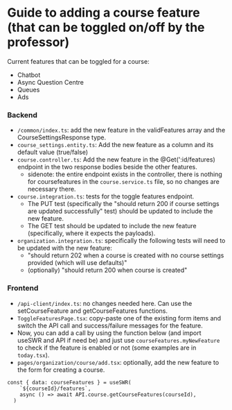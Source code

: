 # Guide to adding a course feature (that can be toggled on/off by the professor)

Current features that can be toggled for a course:
- Chatbot
- Async Question Centre
- Queues
- Ads

### Backend

- `/common/index.ts`: add the new feature in the validFeatures array and the CourseSettingsResponse type.
- `course_settings.entity.ts`: Add the new feature as a column and its default value (true/false)
- `course.controller.ts`: Add the new feature in the @Get(':id/features) endpoint in the two response bodies beside the other features.
    - sidenote: the entire endpoint exists in the controller, there is nothing for coursefeatures in the `course.service.ts` file, so no changes are necessary there.  
- `course.integration.ts`: tests for the toggle features endpoint. 
    - The PUT test (specifically the "should return 200 if course settings are updated successfully" test) should be updated to include the new feature.
    - The GET test should be updated to include the new feature (specifically, where it expects the payloads).
- `organization.integration.ts`: specifically the following tests will need to be updated with the new feature:
    - "should return 202 when a course is created with no course settings provided (which will use defaults)"
    - (optionally) "should return 200 when course is created" 

### Frontend
- `/api-client/index.ts`: no changes needed here. Can use the setCourseFeature and getCourseFeatures functions.
- `ToggleFeaturesPage.tsx`: copy-paste one of the existing form items and switch the API call and success/failure messages for the feature.
- Now, you can add a call by using the function below (and import useSWR and API if need be) and just use `courseFeatures.myNewFeature` to check if the feature is enabled or not (some examples are in `today.tsx`).
- `pages/organization/course/add.tsx`: optionally, add the new feature to the form for creating a course.

```tsx
const { data: courseFeatures } = useSWR(
    `${courseId}/features`,
    async () => await API.course.getCourseFeatures(courseId),
  )
```
